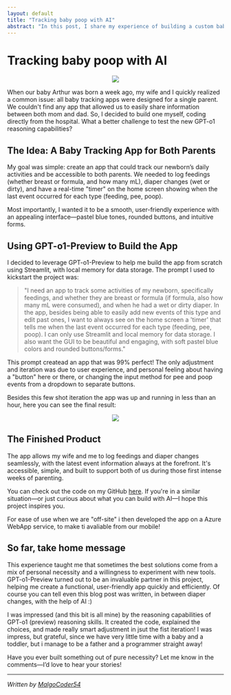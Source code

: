 ```yaml
---
layout: default
title: "Tracking baby poop with AI"
abstract: "In this post, I share my experience of building a custom baby tracking app using GPT-4o1-Preview. Designed to address the lack of tools that allow both parents to share newborn activity logs, I created the app while still in the hospital after my baby was born. The app tracks feedings, diaper changes, and more, with an intuitive interface tailored for both mom and dad. Leveraging AI for rapid development, this project demonstrates how necessity and technology can combine to create practical, user-friendly solutions in the most personal of situations."
---
```


# Tracking baby poop with AI

<p align="center">
<figure align="center">
    <img src="https://malgocoder54.github.io/assets/img_baby/img1.png"/>
</figure>
</p>


When our baby Arthur was born a week ago, my wife and I quickly realized a common issue: all baby tracking apps were designed for a single parent. We couldn't find any app that allowed us to easily share information between both mom and dad. So, I decided to build one myself, coding directly from the hospital. 
What a better challenge to test the new GPT-o1 reasoning capabilities?

## The Idea: A Baby Tracking App for Both Parents

My goal was simple: create an app that could track our newborn’s daily activities and be accessible to both parents. We needed to log feedings (whether breast or formula, and how many mL), diaper changes (wet or dirty), and have a real-time "timer" on the home screen showing when the last event occurred for each type (feeding, pee, poop).

Most importantly, I wanted it to be a smooth, user-friendly experience with an appealing interface—pastel blue tones, rounded buttons, and intuitive forms.

## Using GPT-o1-Preview to Build the App

I decided to leverage GPT-o1-Preview to help me build the app from scratch using Streamlit, with local memory for data storage. The prompt I used to kickstart the project was:

> "I need an app to track some activities of my newborn, specifically feedings, and whether they are breast or formula (if formula, also how many mL were consumed), and when he had a wet or dirty diaper. In the app, besides being able to easily add new events of this type and edit past ones, I want to always see on the home screen a 'timer' that tells me when the last event occurred for each type (feeding, pee, poop). I can only use Streamlit and local memory for data storage. I also want the GUI to be beautiful and engaging, with soft pastel blue colors and rounded buttons/forms."

This prompt createad an app that was 99% perfect! The only adjustment and iteration was due to user experience, and personal feeling about having a "button" here or there, or changing the input method for pee and poop events from a dropdown to separate buttons.

Besides this few shot iteration the app was up and running in less than an hour, here you can see the final result:

<p align="center">
<figure align="center">
    <img src="https://malgocoder54.github.io/assets/img_baby/img2.png"/>
</figure>
</p>



## The Finished Product

The app allows my wife and me to log feedings and diaper changes seamlessly, with the latest event information always at the forefront. It's accessible, simple, and built to support both of us during those first intense weeks of parenting.

You can check out the code on my GitHub [here](https://github.com/MalgoCoder54/BabyMonitor/). If you're in a similar situation—or just curious about what you can build with AI—I hope this project inspires you.

For ease of use when we are "off-site" i then developed the app on a Azure WebApp service, to make ti avaliable from our mobile!

## So far, take home message

This experience taught me that sometimes the best solutions come from a mix of personal necessity and a willingness to experiment with new tools. GPT-o1-Preview turned out to be an invaluable partner in this project, helping me create a functional, user-friendly app quickly and efficiently. 
Of course you can tell even this blog post was written, in between diaper changes, with the help of AI :)

I was impressed (and this bit is all mine) by the reasoning capabilities of GPT-o1 (preview) reasoning skills. It created the code, explained the choices, and made really smart adjustment in jsut the fist iteration! I was impress, but grateful, since we have very little time with a baby and a toddler, but i manage to be a father and a programmer straight away!

Have you ever built something out of pure necessity? Let me know in the comments—I’d love to hear your stories!

---

*Written by [MalgoCoder54](https://malgocoder54.github.io/)*
